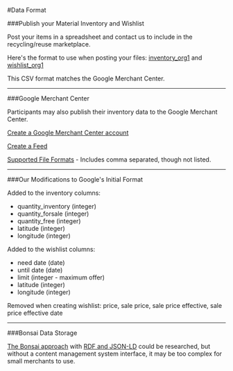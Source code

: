 
#Data Format

###Publish your Material Inventory and Wishlist

Post your items in a spreadsheet and contact us to include in the recycling/reuse marketplace.

Here's the format to use when posting your files: [inventory\_org1](inventory_org1.csv) and [wishlist\_org1](wishlist_org1.csv)  

This CSV format matches the Google Merchant Center.  



<hr>

###Google Merchant Center

Participants may also publish their inventory data to the Google Merchant Center.   

[Create a Google Merchant Center account](https://www.google.com/retail/solutions/merchant-center/)  

[Create a Feed](https://support.google.com/merchants/answer/7439058?hl=en)  

[Supported File Formats](https://support.google.com/merchants/answer/160567?hl=en&ref_topic=3163841) - Includes comma separated, though not listed.  

<hr>

###Our Modifications to Google's Initial Format

Added to the inventory columns:  

- quantity_inventory (integer)
- quantity_forsale (integer)
- quantity_free (integer)
- latitude (integer)
- longitude (integer)

Added to the wishlist columns:  

- need date (date)  
- until date (date)
- limit (integer - maximum offer)
- latitude (integer)  
- longitude (integer)  

Removed when creating wishlist: price, sale price, sale price effective, sale price effective date

<hr>

###Bonsai Data Storage

[The Bonsai approach](https://github.com/BONSAMURAIS/bonsai/wiki/Data-Storage) with 
[RDF and JSON-LD](https://www.w3.org/2013/dwbp/wiki/RDF_AND_JSON-LD_UseCases) could be researched, but without a content management system interface, it may be too complex for small merchants to use.  